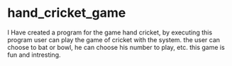 # hand_cricket_game

I Have created a program for the game hand cricket, by executing this program user can play the game of cricket with the system.
the user can choose to bat or bowl, he can choose his number to play, etc.
this game is fun and intresting.
